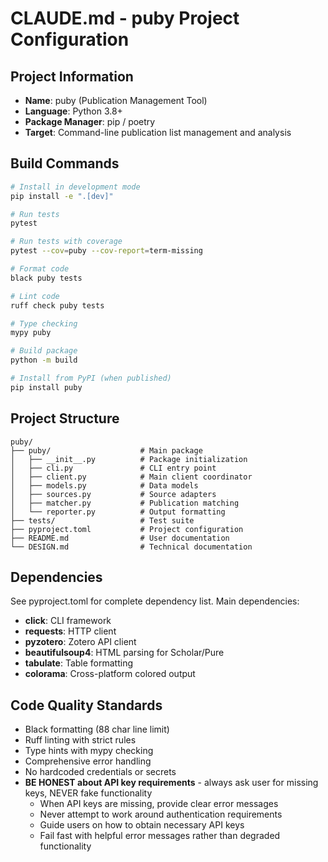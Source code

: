 # CLAUDE.md - puby Project Configuration

## Project Information
- **Name**: puby (Publication Management Tool)
- **Language**: Python 3.8+
- **Package Manager**: pip / poetry
- **Target**: Command-line publication list management and analysis

## Build Commands
```bash
# Install in development mode
pip install -e ".[dev]"

# Run tests
pytest

# Run tests with coverage
pytest --cov=puby --cov-report=term-missing

# Format code
black puby tests

# Lint code  
ruff check puby tests

# Type checking
mypy puby

# Build package
python -m build

# Install from PyPI (when published)
pip install puby
```

## Project Structure
```
puby/
├── puby/                    # Main package
│   ├── __init__.py          # Package initialization  
│   ├── cli.py               # CLI entry point
│   ├── client.py            # Main client coordinator
│   ├── models.py            # Data models
│   ├── sources.py           # Source adapters
│   ├── matcher.py           # Publication matching
│   └── reporter.py          # Output formatting
├── tests/                   # Test suite
├── pyproject.toml           # Project configuration
├── README.md                # User documentation
└── DESIGN.md                # Technical documentation
```

## Dependencies
See pyproject.toml for complete dependency list. Main dependencies:
- **click**: CLI framework  
- **requests**: HTTP client
- **pyzotero**: Zotero API client
- **beautifulsoup4**: HTML parsing for Scholar/Pure
- **tabulate**: Table formatting
- **colorama**: Cross-platform colored output

## Code Quality Standards
- Black formatting (88 char line limit)
- Ruff linting with strict rules  
- Type hints with mypy checking
- Comprehensive error handling
- No hardcoded credentials or secrets
- **BE HONEST about API key requirements** - always ask user for missing keys, NEVER fake functionality
  - When API keys are missing, provide clear error messages
  - Never attempt to work around authentication requirements
  - Guide users on how to obtain necessary API keys
  - Fail fast with helpful error messages rather than degraded functionality